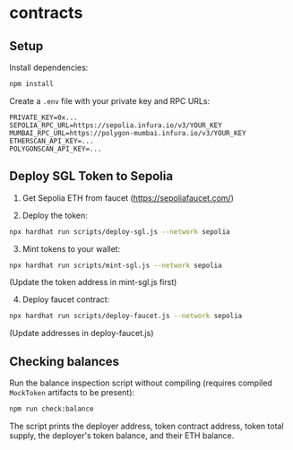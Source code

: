 # contracts

## Setup

Install dependencies:

```bash
npm install
```

Create a `.env` file with your private key and RPC URLs:

```
PRIVATE_KEY=0x...
SEPOLIA_RPC_URL=https://sepolia.infura.io/v3/YOUR_KEY
MUMBAI_RPC_URL=https://polygon-mumbai.infura.io/v3/YOUR_KEY
ETHERSCAN_API_KEY=...
POLYGONSCAN_API_KEY=...
```

## Deploy SGL Token to Sepolia

1. Get Sepolia ETH from faucet (https://sepoliafaucet.com/)

2. Deploy the token:
```bash
npx hardhat run scripts/deploy-sgl.js --network sepolia
```

3. Mint tokens to your wallet:
```bash
npx hardhat run scripts/mint-sgl.js --network sepolia
```
(Update the token address in mint-sgl.js first)

4. Deploy faucet contract:
```bash
npx hardhat run scripts/deploy-faucet.js --network sepolia
```
(Update addresses in deploy-faucet.js)

## Checking balances

Run the balance inspection script without compiling (requires compiled `MockToken` artifacts to be present):

```bash
npm run check:balance
```

The script prints the deployer address, token contract address, token total supply, the deployer's token balance, and their ETH balance.
